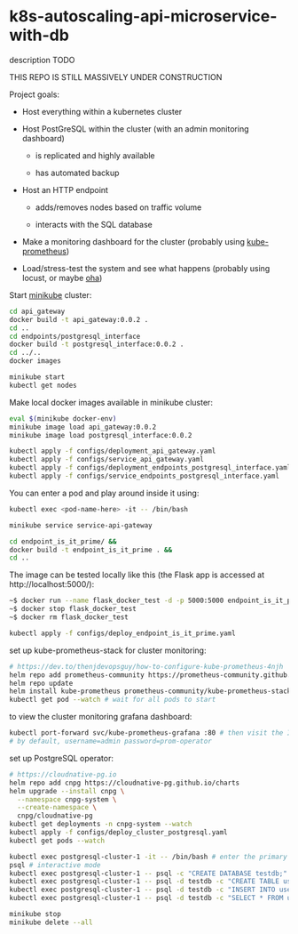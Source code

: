 # k8s-autoscaling-api-microservice-with-db
description TODO

THIS REPO IS STILL MASSIVELY UNDER CONSTRUCTION

Project goals:

* Host everything within a kubernetes cluster

* Host PostGreSQL within the cluster (with an admin monitoring dashboard)

    - is replicated and highly available

    - has automated backup

* Host an HTTP endpoint 
    
    - adds/removes nodes based on traffic volume
    
    - interacts with the SQL database

* Make a monitoring dashboard for the cluster (probably using [kube-prometheus](https://github.com/prometheus-operator/kube-prometheus))

* Load/stress-test the system and see what happens (probably using locust, or maybe [oha](https://github.com/hatoo/oha))


Start [minikube](https://github.com/kubernetes/minikube) cluster:

```bash
cd api_gateway 
docker build -t api_gateway:0.0.2 .
cd .. 
cd endpoints/postgresql_interface 
docker build -t postgresql_interface:0.0.2 . 
cd ../..
docker images
```

```bash
minikube start 
kubectl get nodes
```

Make local docker images available in minikube cluster:

```bash
eval $(minikube docker-env)
minikube image load api_gateway:0.0.2
minikube image load postgresql_interface:0.0.2
```

```bash
kubectl apply -f configs/deployment_api_gateway.yaml
kubectl apply -f configs/service_api_gateway.yaml
kubectl apply -f configs/deployment_endpoints_postgresql_interface.yaml
kubectl apply -f configs/service_endpoints_postgresql_interface.yaml
```

You can enter a pod and play around inside it using:
```bash
kubectl exec <pod-name-here> -it -- /bin/bash 
```

```bash
minikube service service-api-gateway
```

```bash
cd endpoint_is_it_prime/ &&
docker build -t endpoint_is_it_prime . &&
cd ..
```
The image can be tested locally like this (the Flask app is accessed at http://localhost:5000/):
```bash
~$ docker run --name flask_docker_test -d -p 5000:5000 endpoint_is_it_prime
~$ docker stop flask_docker_test 
~$ docker rm flask_docker_test
```


```bash
kubectl apply -f configs/deploy_endpoint_is_it_prime.yaml
```

set up kube-prometheus-stack for cluster monitoring:
```bash
# https://dev.to/thenjdevopsguy/how-to-configure-kube-prometheus-4njh 
helm repo add prometheus-community https://prometheus-community.github.io/helm-charts
helm repo update
helm install kube-prometheus prometheus-community/kube-prometheus-stack
kubectl get pod --watch # wait for all pods to start
```
to view the cluster monitoring grafana dashboard:
```bash
kubectl port-forward svc/kube-prometheus-grafana :80 # then visit the IP address shown in your browser
# by default, username=admin password=prom-operator
```

set up PostgreSQL operator:
```bash
# https://cloudnative-pg.io
helm repo add cnpg https://cloudnative-pg.github.io/charts
helm upgrade --install cnpg \
  --namespace cnpg-system \
  --create-namespace \
  cnpg/cloudnative-pg
kubectl get deployments -n cnpg-system --watch
kubectl apply -f configs/deploy_cluster_postgresql.yaml
kubectl get pods --watch
```

```bash 
kubectl exec postgresql-cluster-1 -it -- /bin/bash # enter the primary database node
psql # interactive mode
kubectl exec postgresql-cluster-1 -- psql -c "CREATE DATABASE testdb;"
kubectl exec postgresql-cluster-1 -- psql -d testdb -c "CREATE TABLE users(name VARCHAR(99), age INT);"
kubectl exec postgresql-cluster-1 -- psql -d testdb -c "INSERT INTO users (name, age) values ('joe', 69);"
kubectl exec postgresql-cluster-1 -- psql -d testdb -c "SELECT * FROM users WHERE age=69;"
```


```bash
minikube stop
minikube delete --all
```
